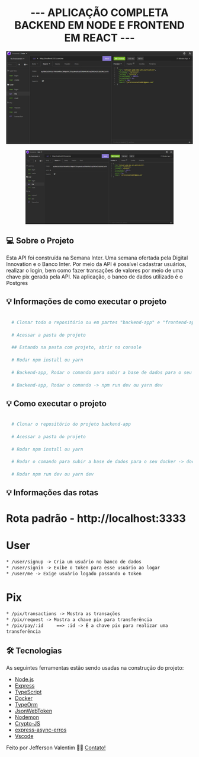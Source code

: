 <h1 align="center">
   --- APLICAÇÃO COMPLETA BACKEND EM NODE E FRONTEND EM REACT ---
</h1>

<p align="center">
  <img alt="Repository size" src="https://raw.githubusercontent.com/JeffersonValentim1/Backend-Inter-app/aca96e196f5fcb18dc244801e3fa9b8b1835469c/img/me.jpg">
</p>

<p align="center" style="display: flex; align-items: flex-start; justify-content: center;">
  <img alt="INTER" title="#INTER" src="https://raw.githubusercontent.com/JeffersonValentim1/Backend-Inter-app/aca96e196f5fcb18dc244801e3fa9b8b1835469c/img/me.jpg" width="400px">
</p>


## 💻 Sobre o Projeto

Esta API foi construída na Semana Inter. Uma semana ofertada pela Digital Innovation e o Banco Inter. Por meio da API é possível  cadastrar usuários, realizar o login, bem como fazer transações de valores por meio de uma chave pix gerada pela API. Na aplicação, o banco de dados utilizado é o Postgres

## 💡 Informações de como executar o projeto

```bash

  # Clonar todo o repositório ou em partes "backend-app" e "frontend-app"

  # Acessar a pasta do projeto

  ## Estando na pasta com projeto, abrir no console 
  
  # Rodar npm install ou yarn  

  # Backend-app, Rodar o comando para subir a base de dados para o seu docker -> docker-compose up 

  # Backend-app, Rodar o comando -> npm run dev ou yarn dev


```
## 💡 Como executar o projeto

```bash

  # Clonar o repositório do projeto backend-app

  # Acessar a pasta do projeto

  # Rodar npm install ou yarn

  # Rodar o comando para subir a base de dados para o seu docker -> docker-compose up 

  # Rodar npm run dev ou yarn dev

```

## 💡 Informações das rotas

  # Rota padrão - http://localhost:3333

  # User
    * /user/signup -> Cria um usuário no banco de dados
    * /user/signin -> Exibe o token para esse usuário ao logar
    * /user/me -> Exige usuário logado passando o token

  # Pix
    * /pix/transactions -> Mostra as transações
    * /pix/request -> Mostra a chave pix para transferência
    * /pix/pay/:id     ==> :id -> É a chave pix para realizar uma transferência


## 🛠 Tecnologias

As seguintes ferramentas estão sendo usadas na construção do projeto:


- [Node.js][nodejs]
- [Express][express]
- [TypeScript][typescript]
- [Docker][docker]  
- [TypeOrm][typeorm]
- [JsonWebToken][jsonwebtoken]
- [Nodemon][nodemon]
- [Crypto-JS][cryptojs]
- [express-async-erros][expresserrors]
- [Vscode][vscode]

Feito por Jefferson Valentim 👋🏽 [Contato!](https://www.linkedin.com/in/jefferson-valentim-a3b64a124/)


[nodejs]: https://nodejs.org/
[express]: https://expressjs.com/pt-br/
[typescript]: https://www.typescriptlang.org/
[typeorm]: https://typeorm.io/#/
[Joi]: https://joi.dev/api/?v=17.4.2
[docker]: https://docs.docker.com/
[bcrypt]: https://www.npmjs.com/package/bcryptjs
[jsonwebtoken]: https://www.npmjs.com/package/jsonwebtoken
[multer]: https://www.npmjs.com/package/multer
[datefns]: https://date-fns.org/
[ethereal]: https://ethereal.email/
[handlebars]: https://handlebarsjs.com/
[Vscode]: https://code.visualstudio.com/
[nodemon]: https://www.npmjs.com/package/nodemon
[cryptojs]: https://www.npmjs.com/package/crypto-js
[expresserrors]: https://www.npmjs.com/package/express-async-errors